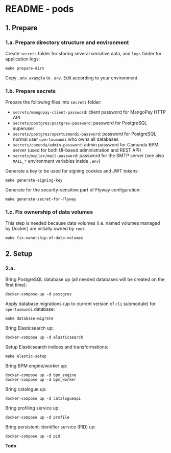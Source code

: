 # README - pods

## 1. Prepare 

### 1.a. Prepare directory structure and environment

Create `secrets` folder for storing several sensitive data, and `logs` folder for application logs:

    make prepare-dirs

Copy `.env.example` to `.env`. Edit according to your environment.

### 1.b. Prepare secrets

Prepare the following files into `secrets` folder:

   * `secrets/mangopay-client-password`: client password for MangoPay HTTP API 
   * `secrets/postgres/postgres-password`: password for PostgreSQL superuser
   * `secrets/postgres/opertusmundi-password`: password for PostgreSQL normal user `opertusmundi` who owns all databases
   * `secrets/camunda/admin-password`: admin password for Camunda BPM server (used for both UI-based administration and REST API)
   * `secrets/mailer/mail-password`: password for the SMTP server (see also `MAIL_*` environment variables inside `.env`)

Generate a key to be used for signing cookies and JWT tokens:

    make generate-signing-key

Generate for the security-sensitive part of Flyway configuration:

    make generate-secret-for-Flyway 

### 1.c. Fix ownership of data volumes

This step is needed because data volumes (i.e. named volumes managed by Docker) are initially owned by `root`. 

    make fix-ownership-of-data-volumes

## 2. Setup

### 2.a. 

Bring PostgreSQL database up (all needed databases will be created on the first time):

    docker-compose up -d postgres

Apply database migrations (up to current version of `cli` submodule) for `opertusmundi` database:

    make database-migrate

Bring Elasticsearch up:

    docker-compose up -d elasticsearch

Setup Elasticsearch indices and transformations:

    make elastic-setup

Bring BPM engine/worker up:

    docker-compose up -d bpm_engine 
    docker-compose up -d bpm_worker 

Bring catalogue up:

    docker-compose up -d catalogueapi 

Bring profiling service up:
    
    docker-compose up -d profile

Bring persistent-identifier service (PID) up:

    docker-compose up -d pid
    
__Todo__
